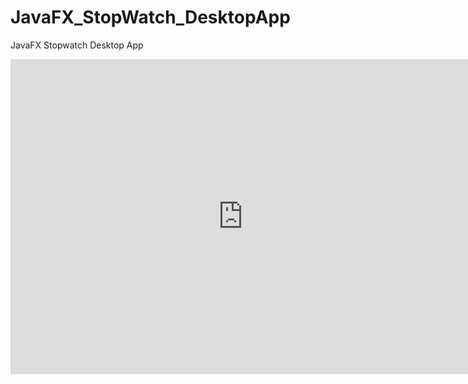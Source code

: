 # JavaFX_StopWatch_DesktopApp
JavaFX Stopwatch Desktop App

<iframe src="https://www.veed.io/embed/9a0a576d-3218-4fb7-8da7-aa813d486550" width="744" height="504" frameborder="0" title="2021-09-22 08-44-52 (duplicate)" webkitallowfullscreen mozallowfullscreen allowfullscreen></iframe>

